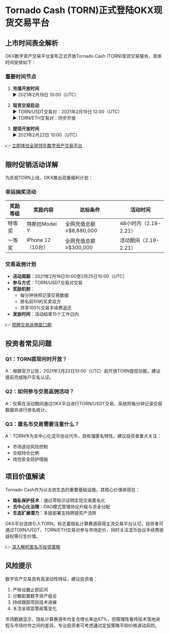 # Tornado Cash (TORN)正式登陆OKX现货交易平台

## 上市时间表全解析

OKX数字资产交易平台宣布正式开放Tornado Cash (TORN)现货交易服务，具体时间安排如下：

### 重要时间节点
1. **充值开放时间**  
   ▶ 2021年2月19日 10:00（UTC）

2. **现货交易启动**  
   ▶ TORN/USDT交易对：2021年2月19日 12:00（UTC）  
   ▶ TORN/ETH交易对：同步开放

3. **提现开放时间**  
   ▶ 2021年2月22日 10:00（UTC）

👉 [立即体验全球领先数字资产交易平台](https://bit.ly/okx_welcome)

## 限时促销活动详解

为庆祝TORN上线，OKX推出双重福利计划：

### 幸运抽奖活动
| 奖励等级 | 奖励内容         | 达标条件                          | 活动时间                |
|----------|------------------|-----------------------------------|-------------------------|
| 特等奖   | 特斯拉Model Y    | 全网充值总额≥$8,880,000           | 48小时内（2.19-2.21）   |
| 一等奖   | iPhone 12（10台）| 全网充值总额≥$300,000             | 活动期间（2.19-2.21）   |

### 交易返佣计划
- **活动周期**：2021年2月19日10:00至2月25日10:00（UTC）
- **参与方式**：TORN/USDT交易对交易
- **奖励机制**：  
  - 每分钟快照记录交易数据  
  - 排名前50的买卖双方  
  - 共享100%交易手续费返还  
- **发放时间**：活动结束15个工作日内

👉 [把握交易返佣窗口期](https://bit.ly/okx_welcome)

## 投资者常见问题

### Q1：TORN提现何时开放？
A：根据官方公告，2021年2月22日10:00（UTC）起开放TORN提现功能，建议提前完成账户实名认证。

### Q2：如何参与交易返佣活动？
A：仅需在活动期间通过OKX平台进行TORN/USDT交易，系统将每分钟记录交易数据并进行排名统计。

### Q3：匿名币交易需要注意什么？
A：TORN作为去中心化混币协议代币，具有强匿名特性。建议投资者重点关注：
- 市场波动风险控制
- 合规持仓比例
- 钱包安全防护措施

## 项目价值解读

Tornado Cash作为以太坊生态的重要基础设施，其核心价值体现在：
- **隐私保护技术**：通过零知识证明实现交易匿名化
- **去中心化治理**：DAO模式管理协议升级与资金分配
- **生态扩展潜力**：多链部署支持跨链资产流转

OKX平台选择引入TORN，标志着隐私计算赛道获得主流交易平台认可。投资者可通过TORN/USDT、TORN/ETH交易对参与市场定价，同时关注混币协议手续费收益权等衍生价值。

👉 [深入解析匿名币投资策略](https://bit.ly/okx_welcome)

## 风险提示
数字资产交易具有高波动性特征，建议投资者：
1. 严格设置止损区间
2. 分散配置数字资产组合
3. 持续跟踪项目技术进展
4. 关注全球监管政策变化

市场数据显示，隐私计算赛道年均复合增长率达67%，但需理性看待技术落地进程与市场炒作之间的差异。专业投资者可考虑通过定投策略平抑价格波动风险。